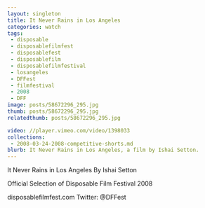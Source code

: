 ```yaml
---
layout: singleton
title: It Never Rains in Los Angeles
categories: watch
tags:
 - disposable
 - disposablefilmfest
 - disposablefest
 - disposablefilm
 - disposablefilmfestival
 - losangeles
 - DFFest
 - filmfestival
 - 2008
 - DFF
image: posts/58672296_295.jpg
thumb: posts/58672296_295.jpg
relatedthumb: posts/58672296_295.jpg

video: //player.vimeo.com/video/1398033
collections:
 - 2008-03-24-2008-competitive-shorts.md
blurb: It Never Rains in Los Angeles, a film by Ishai Setton.
---
```


It Never Rains in Los Angeles
By Ishai Setton

Official Selection of Disposable Film Festival 2008

disposablefilmfest.com
Twitter: @DFFest